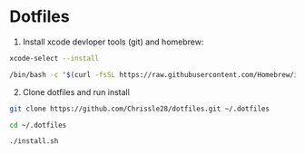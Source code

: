 # Dotfiles

1. Install xcode devloper tools (git) and homebrew:

```sh
xcode-select --install
```

```sh
/bin/bash -c "$(curl -fsSL https://raw.githubusercontent.com/Homebrew/install/HEAD/install.sh)"
```

2. Clone dotfiles and run install

```sh
git clone https://github.com/Chrissle28/dotfiles.git ~/.dotfiles
```

```sh
cd ~/.dotfiles
```

```sh
./install.sh
```
